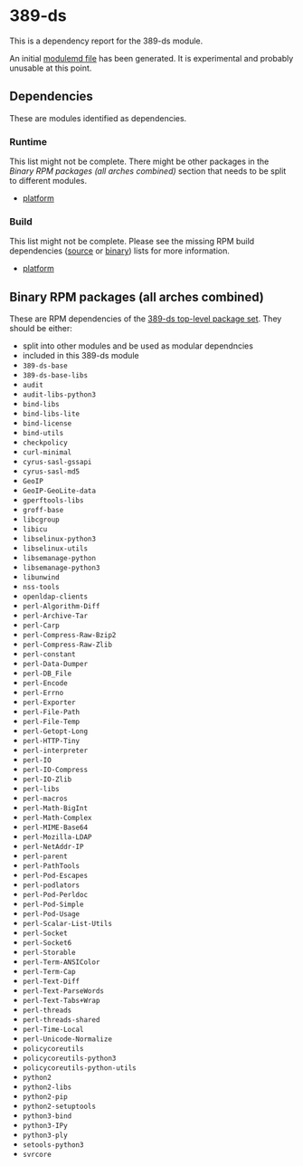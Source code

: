 # 389-ds
This is a dependency report for the 389-ds module.

An initial [modulemd file](389-ds.yaml) has been generated. It is experimental and probably unusable at this point.
## Dependencies
These are modules identified as dependencies.
### Runtime
This list might not be complete. There might be other packages in the *Binary RPM packages (all arches combined)* section that needs to be split to different modules.
* [platform](../platform)
### Build
This list might not be complete. Please see the missing RPM build dependencies ([source](missing-buildtime-source-packages-short.txt) or [binary](missing-buildtime-binary-packages-short.txt)) lists for more information.
* [platform](../platform)
## Binary RPM packages (all arches combined)
These are RPM dependencies of the [389-ds top-level package set](389-ds.csv). They should be either:
* split into other modules and be used as modular dependncies
* included in this 389-ds module
* `389-ds-base`
* `389-ds-base-libs`
* `audit`
* `audit-libs-python3`
* `bind-libs`
* `bind-libs-lite`
* `bind-license`
* `bind-utils`
* `checkpolicy`
* `curl-minimal`
* `cyrus-sasl-gssapi`
* `cyrus-sasl-md5`
* `GeoIP`
* `GeoIP-GeoLite-data`
* `gperftools-libs`
* `groff-base`
* `libcgroup`
* `libicu`
* `libselinux-python3`
* `libselinux-utils`
* `libsemanage-python`
* `libsemanage-python3`
* `libunwind`
* `nss-tools`
* `openldap-clients`
* `perl-Algorithm-Diff`
* `perl-Archive-Tar`
* `perl-Carp`
* `perl-Compress-Raw-Bzip2`
* `perl-Compress-Raw-Zlib`
* `perl-constant`
* `perl-Data-Dumper`
* `perl-DB_File`
* `perl-Encode`
* `perl-Errno`
* `perl-Exporter`
* `perl-File-Path`
* `perl-File-Temp`
* `perl-Getopt-Long`
* `perl-HTTP-Tiny`
* `perl-interpreter`
* `perl-IO`
* `perl-IO-Compress`
* `perl-IO-Zlib`
* `perl-libs`
* `perl-macros`
* `perl-Math-BigInt`
* `perl-Math-Complex`
* `perl-MIME-Base64`
* `perl-Mozilla-LDAP`
* `perl-NetAddr-IP`
* `perl-parent`
* `perl-PathTools`
* `perl-Pod-Escapes`
* `perl-podlators`
* `perl-Pod-Perldoc`
* `perl-Pod-Simple`
* `perl-Pod-Usage`
* `perl-Scalar-List-Utils`
* `perl-Socket`
* `perl-Socket6`
* `perl-Storable`
* `perl-Term-ANSIColor`
* `perl-Term-Cap`
* `perl-Text-Diff`
* `perl-Text-ParseWords`
* `perl-Text-Tabs+Wrap`
* `perl-threads`
* `perl-threads-shared`
* `perl-Time-Local`
* `perl-Unicode-Normalize`
* `policycoreutils`
* `policycoreutils-python3`
* `policycoreutils-python-utils`
* `python2`
* `python2-libs`
* `python2-pip`
* `python2-setuptools`
* `python3-bind`
* `python3-IPy`
* `python3-ply`
* `setools-python3`
* `svrcore`
